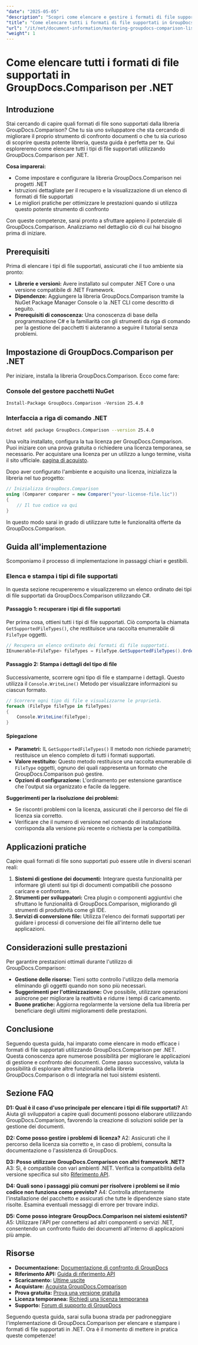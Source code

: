 ```yaml
---
"date": "2025-05-05"
"description": "Scopri come elencare e gestire i formati di file supportati utilizzando GroupDocs.Comparison per .NET. Una guida passo passo per gli sviluppatori."
"title": "Come elencare tutti i formati di file supportati in GroupDocs.Comparison per .NET"
"url": "/it/net/document-information/mastering-groupdocs-comparison-list-supported-formats/"
"weight": 1
---
```


# Come elencare tutti i formati di file supportati in GroupDocs.Comparison per .NET

## Introduzione

Stai cercando di capire quali formati di file sono supportati dalla libreria GroupDocs.Comparison? Che tu sia uno sviluppatore che sta cercando di migliorare il proprio strumento di confronto documenti o che tu sia curioso di scoprire questa potente libreria, questa guida è perfetta per te. Qui esploreremo come elencare tutti i tipi di file supportati utilizzando GroupDocs.Comparison per .NET.

**Cosa imparerai:**

- Come impostare e configurare la libreria GroupDocs.Comparison nei progetti .NET
- Istruzioni dettagliate per il recupero e la visualizzazione di un elenco di formati di file supportati
- Le migliori pratiche per ottimizzare le prestazioni quando si utilizza questo potente strumento di confronto

Con queste competenze, sarai pronto a sfruttare appieno il potenziale di GroupDocs.Comparison. Analizziamo nel dettaglio ciò di cui hai bisogno prima di iniziare.

## Prerequisiti

Prima di elencare i tipi di file supportati, assicurati che il tuo ambiente sia pronto:
- **Librerie e versioni:** Avere installato sul computer .NET Core o una versione compatibile di .NET Framework.
- **Dipendenze:** Aggiungere la libreria GroupDocs.Comparison tramite la NuGet Package Manager Console o la .NET CLI come descritto di seguito.
- **Prerequisiti di conoscenza:** Una conoscenza di base della programmazione C# e la familiarità con gli strumenti da riga di comando per la gestione dei pacchetti ti aiuteranno a seguire il tutorial senza problemi.

## Impostazione di GroupDocs.Comparison per .NET

Per iniziare, installa la libreria GroupDocs.Comparison. Ecco come fare:

### Console del gestore pacchetti NuGet

```shell
Install-Package GroupDocs.Comparison -Version 25.4.0
```

### Interfaccia a riga di comando .NET

```bash
dotnet add package GroupDocs.Comparison --version 25.4.0
```

Una volta installato, configura la tua licenza per GroupDocs.Comparison. Puoi iniziare con una prova gratuita o richiedere una licenza temporanea, se necessario. Per acquistare una licenza per un utilizzo a lungo termine, visita il sito ufficiale. [pagina di acquisto](https://purchase.groupdocs.com/buy).

Dopo aver configurato l'ambiente e acquisito una licenza, inizializza la libreria nel tuo progetto:

```csharp
// Inizializza GroupDocs.Comparison
using (Comparer comparer = new Comparer("your-license-file.lic"))
{
    // Il tuo codice va qui
}
```

In questo modo sarai in grado di utilizzare tutte le funzionalità offerte da GroupDocs.Comparison.

## Guida all'implementazione

Scomponiamo il processo di implementazione in passaggi chiari e gestibili.

### Elenca e stampa i tipi di file supportati

In questa sezione recupereremo e visualizzeremo un elenco ordinato dei tipi di file supportati da GroupDocs.Comparison utilizzando C#.

#### Passaggio 1: recuperare i tipi di file supportati

Per prima cosa, ottieni tutti i tipi di file supportati. Ciò comporta la chiamata `GetSupportedFileTypes()`, che restituisce una raccolta enumerabile di `FileType` oggetti.

```csharp
// Recupera un elenco ordinato dei formati di file supportati.
IEnumerable<FileType> fileTypes = FileType.GetSupportedFileTypes().OrderBy(fileType => fileType.Extension);
```

#### Passaggio 2: Stampa i dettagli del tipo di file

Successivamente, scorrere ogni tipo di file e stamparne i dettagli. Questo utilizza il `Console.WriteLine()` Metodo per visualizzare informazioni su ciascun formato.

```csharp
// Scorrere ogni tipo di file e visualizzarne le proprietà.
foreach (FileType fileType in fileTypes)
{
    Console.WriteLine(fileType);
}
```

#### Spiegazione

- **Parametri:** IL `GetSupportedFileTypes()` Il metodo non richiede parametri; restituisce un elenco completo di tutti i formati supportati.
- **Valore restituito:** Questo metodo restituisce una raccolta enumerabile di `FileType` oggetti, ognuno dei quali rappresenta un formato che GroupDocs.Comparison può gestire.
- **Opzioni di configurazione:** L'ordinamento per estensione garantisce che l'output sia organizzato e facile da leggere.

**Suggerimenti per la risoluzione dei problemi:**
- Se riscontri problemi con la licenza, assicurati che il percorso del file di licenza sia corretto.
- Verificare che il numero di versione nel comando di installazione corrisponda alla versione più recente o richiesta per la compatibilità.

## Applicazioni pratiche

Capire quali formati di file sono supportati può essere utile in diversi scenari reali:

1. **Sistemi di gestione dei documenti:** Integrare questa funzionalità per informare gli utenti sui tipi di documenti compatibili che possono caricare e confrontare.
2. **Strumenti per sviluppatori:** Crea plugin o componenti aggiuntivi che sfruttano le funzionalità di GroupDocs.Comparison, migliorando gli strumenti di produttività come gli IDE.
3. **Servizi di conversione file:** Utilizza l'elenco dei formati supportati per guidare i processi di conversione dei file all'interno delle tue applicazioni.

## Considerazioni sulle prestazioni

Per garantire prestazioni ottimali durante l'utilizzo di GroupDocs.Comparison:
- **Gestione delle risorse:** Tieni sotto controllo l'utilizzo della memoria eliminando gli oggetti quando non sono più necessari.
- **Suggerimenti per l'ottimizzazione:** Ove possibile, utilizzare operazioni asincrone per migliorare la reattività e ridurre i tempi di caricamento.
- **Buone pratiche:** Aggiorna regolarmente la versione della tua libreria per beneficiare degli ultimi miglioramenti delle prestazioni.

## Conclusione

Seguendo questa guida, hai imparato come elencare in modo efficace i formati di file supportati utilizzando GroupDocs.Comparison per .NET. Questa conoscenza apre numerose possibilità per migliorare le applicazioni di gestione e confronto dei documenti. Come passo successivo, valuta la possibilità di esplorare altre funzionalità della libreria GroupDocs.Comparison o di integrarla nei tuoi sistemi esistenti.

## Sezione FAQ

**D1: Qual è il caso d'uso principale per elencare i tipi di file supportati?**
A1: Aiuta gli sviluppatori a capire quali documenti possono elaborare utilizzando GroupDocs.Comparison, favorendo la creazione di soluzioni solide per la gestione dei documenti.

**D2: Come posso gestire i problemi di licenza?**
A2: Assicurati che il percorso della licenza sia corretto e, in caso di problemi, consulta la documentazione o l'assistenza di GroupDocs.

**D3: Posso utilizzare GroupDocs.Comparison con altri framework .NET?**
A3: Sì, è compatibile con vari ambienti .NET. Verifica la compatibilità della versione specifica sul sito [Riferimento API](https://reference.groupdocs.com/comparison/net/).

**D4: Quali sono i passaggi più comuni per risolvere i problemi se il mio codice non funziona come previsto?**
A4: Controlla attentamente l'installazione del pacchetto e assicurati che tutte le dipendenze siano state risolte. Esamina eventuali messaggi di errore per trovare indizi.

**D5: Come posso integrare GroupDocs.Comparison nei sistemi esistenti?**
A5: Utilizzare l'API per connettersi ad altri componenti o servizi .NET, consentendo un confronto fluido dei documenti all'interno di applicazioni più ampie.

## Risorse

- **Documentazione:** [Documentazione di confronto di GroupDocs](https://docs.groupdocs.com/comparison/net/)
- **Riferimento API:** [Guida di riferimento API](https://reference.groupdocs.com/comparison/net/)
- **Scaricamento:** [Ultime uscite](https://releases.groupdocs.com/comparison/net/)
- **Acquistare:** [Acquista GroupDocs.Comparison](https://purchase.groupdocs.com/buy)
- **Prova gratuita:** [Prova una versione gratuita](https://releases.groupdocs.com/comparison/net/)
- **Licenza temporanea:** [Richiedi una licenza temporanea](https://purchase.groupdocs.com/temporary-license/)
- **Supporto:** [Forum di supporto di GroupDocs](https://forum.groupdocs.com/c/comparison/)

Seguendo questa guida, sarai sulla buona strada per padroneggiare l'implementazione di GroupDocs.Comparison per elencare e stampare i formati di file supportati in .NET. Ora è il momento di mettere in pratica queste competenze!